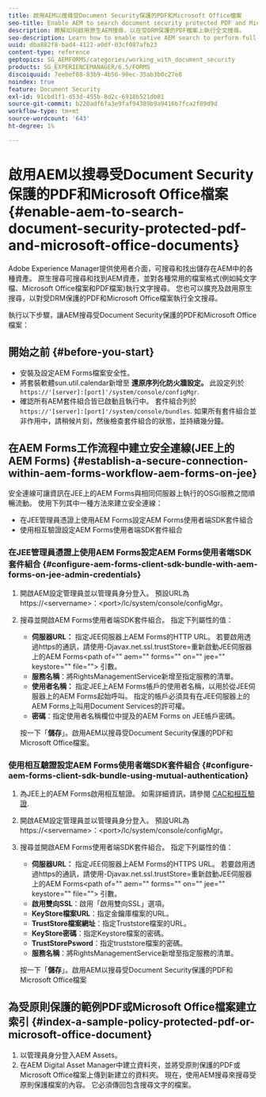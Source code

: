```yaml
---
title: 啟用AEM以搜尋受Document Security保護的PDF和Microsoft Office檔案
seo-title: Enable AEM to search document security protected PDF and Microsoft Office documents
description: 瞭解如何啟用原生AEM搜尋，以在受DRM保護的PDF檔案上執行全文搜尋。
seo-description: Learn how to enable native AEM search to perform full-text search on DRM protected PDF documents.
uuid: dba882f8-bad4-4122-a0df-03cf087afb23
content-type: reference
geptopics: SG_AEMFORMS/categories/working_with_document_security
products: SG_EXPERIENCEMANAGER/6.5/FORMS
discoiquuid: 7eebef08-83b9-4b56-90ec-35ab3b0c27e8
noindex: true
feature: Document Security
exl-id: 91cbd1f1-d53d-455b-8d2c-6918b521db81
source-git-commit: b220adf6fa3e9faf94389b9a9416b7fca2f89d9d
workflow-type: tm+mt
source-wordcount: '643'
ht-degree: 1%

---
```


# 啟用AEM以搜尋受Document Security保護的PDF和Microsoft Office檔案{#enable-aem-to-search-document-security-protected-pdf-and-microsoft-office-documents}

Adobe Experience Manager提供使用者介面，可搜尋和找出儲存在AEM中的各種資產。 原生搜尋可搜尋和找到AEM資產，並對各種常用的檔案格式(例如純文字檔、Microsoft Office檔案和PDF檔案)執行文字搜尋。 您也可以擴充及啟用原生搜尋，以對受DRM保護的PDF和Microsoft Office檔案執行全文搜尋。

執行以下步驟，讓AEM搜尋受Document Security保護的PDF和Microsoft Office檔案：

## 開始之前 {#before-you-start}

* 安裝及設定AEM Forms檔案安全性。
* 將套裝軟體sun.util.calendar新增至 **還原序列化防火牆設定。** 此設定列於 `https://'[server]:[port]'/system/console/configMgr`.
* 確認所有AEM套件組合皆已啟動且執行中。 套件組合列於 `https://'[server]:[port]'/system/console/bundles`. 如果所有套件組合並非作用中，請稍候片刻，然後檢查套件組合的狀態，並持續幾分鐘。

## 在AEM Forms工作流程中建立安全連線(JEE上的AEM Forms) {#establish-a-secure-connection-within-aem-forms-workflow-aem-forms-on-jee}

安全連線可讓資訊在JEE上的AEM Forms與相同伺服器上執行的OSGi服務之間順暢流動。 使用下列其中一種方法來建立安全連線：

* 在JEE管理員憑證上使用AEM Forms設定AEM Forms使用者端SDK套件組合
* 使用相互驗證設定AEM Forms使用者端SDK套件組合

### 在JEE管理員憑證上使用AEM Forms設定AEM Forms使用者端SDK套件組合 {#configure-aem-forms-client-sdk-bundle-with-aem-forms-on-jee-admin-credentials}

1. 開啟AEM設定管理員並以管理員身分登入。 預設URL為https://&lt;servername>：&lt;port>/lc/system/console/configMgr。
1. 搜尋並開啟AEM Forms使用者端SDK套件組合。 指定下列屬性的值：

   * **伺服器URL：** 指定JEE伺服器上AEM Forms的HTTP URL。 若要啟用透過https的通訊，請使用-Djavax.net.ssl.trustStore=重新啟動JEE伺服器上的AEM Forms&lt;path of=&quot;&quot; aem=&quot;&quot; forms=&quot;&quot; on=&quot;&quot; jee=&quot;&quot; keystore=&quot;&quot; file=&quot;&quot;> 引數。
   * **服務名稱**：將RightsManagementService新增至指定服務的清單。
   * **使用者名稱：** 指定JEE上AEM Forms帳戶的使用者名稱，以用於從JEE伺服器上的AEM Forms起始呼叫。 指定的帳戶必須具有在JEE伺服器上的AEM Forms上叫用Document Services的許可權。
   * **密碼**：指定使用者名稱欄位中提及的AEM Forms on JEE帳戶密碼。

   按一下「**儲存**」。啟用AEM以搜尋受Document Security保護的PDF和Microsoft Office檔案。

### 使用相互驗證設定AEM Forms使用者端SDK套件組合 {#configure-aem-forms-client-sdk-bundle-using-mutual-authentication}

1. 為JEE上的AEM Forms啟用相互驗證。 如需詳細資訊，請參閱 [CAC和相互驗證](https://helpx.adobe.com/livecycle/kb/cac-mutual-authentication.html).
1. 開啟AEM設定管理員並以管理員身分登入。 預設URL為https://&lt;servername>：&lt;port>/lc/system/console/configMgr。
1. 搜尋並開啟AEM Forms使用者端SDK套件組合。 指定下列屬性的值：

   * **伺服器URL：** 指定JEE伺服器上AEM Forms的HTTPS URL。 若要啟用透過https的通訊，請使用-Djavax.net.ssl.trustStore=重新啟動JEE伺服器上的AEM Forms&lt;path of=&quot;&quot; aem=&quot;&quot; forms=&quot;&quot; on=&quot;&quot; jee=&quot;&quot; keystore=&quot;&quot; file=&quot;&quot;> 引數。
   * **啟用雙向SSL**：啟用「啟用雙向SSL」選項。
   * **KeyStore檔案URL**：指定金鑰庫檔案的URL。
   * **TrustStore檔案網址**：指定Truststore檔案的URL。
   * **KeyStore密碼**：指定Keystore檔案的密碼。
   * **TrustStorePsword**：指定truststore檔案的密碼。
   * **服務名稱**：將RightsManagementService新增至指定服務的清單。

   按一下「**儲存**」。啟用AEM以搜尋受Document Security保護的PDF和Microsoft Office檔案

## 為受原則保護的範例PDF或Microsoft Office檔案建立索引 {#index-a-sample-policy-protected-pdf-or-microsoft-office-document}

1. 以管理員身分登入AEM Assets。
1. 在AEM Digital Asset Manager中建立資料夾，並將受原則保護的PDF或Microsoft Office檔案上傳到新建立的資料夾。 現在，使用AEM搜尋來搜尋受原則保護檔案的內容。 它必須傳回包含搜尋文字的檔案。
